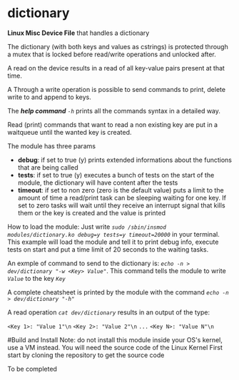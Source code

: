 # dictionary
**Linux Misc Device File** that handles a dictionary 

The dictionary (with both keys and values as cstrings) is protected through a mutex that is locked before read/write operations and unlocked after. 

A read on the device results in a read of all key-value pairs present at that time. 

A Through a write operation is possible to send commands to print, delete write to and append to keys.

The _**help command** `-h`_ prints all the commands syntax in a detailed way. 

Read (print) commands that want to read a non existing key are put in a waitqueue until the wanted key is created.

The module has three params
- **debug**: if set to true (y) prints extended informations about the functions that are being called
- **tests**: if set to true (y) executes a bunch of tests on the start of the module, the dictionary will have content after the tests
- **timeout**: if set to non zero (zero is the default value) puts a limit to the amount of time a read/print task can be sleeping waiting for one key. If set to zero tasks will wait until they receive an interrupt signal that kills them or the key is created and the value is printed

How to load the module:
Just write _`sudo /sbin/insmod modules/dictionary.ko debug=y tests=y timeout=20000`_ in your terminal. This example will load the module and tell it to print debug info, execute tests on start and put a time limit of 20 seconds to the waiting tasks.

An exmple of command to send to the dictionary is: _`echo -n > dev/dictionary "-w <Key> Value"`_. This command tells the module to write _`Value`_ to the key _`Key`_

A complete cheatsheet is printed by the module with the command _`echo -n > dev/dictionary "-h"`_ 

A read operation _`cat dev/dictionary`_ results in an output of the type:

`<Key 1>: "Value 1"\n`
`<Key 2>: "Value 2"\n`
`...`
`<Key N>: "Value N"\n` 

#Build and Install
Note: do not install this module inside your OS's kernel, use a VM instead.
You will need the source code of the Linux Kernel
First start by cloning the repository to get the source code

To be completed
